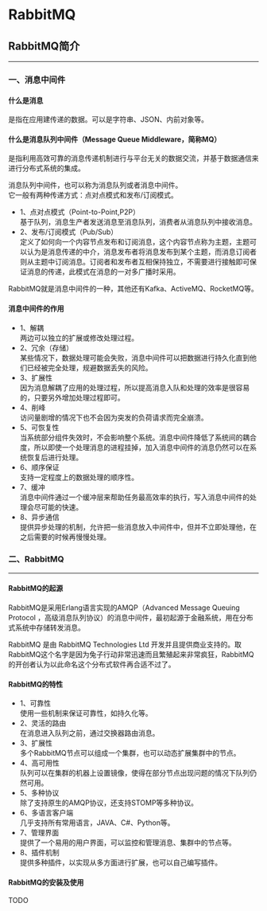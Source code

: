 # RabbitMQ


## RabbitMQ简介
---

### 一、消息中间件
#### 什么是消息
是指在应用建传递的数据。可以是字符串、JSON、内前对象等。

#### 什么是消息队列中间件（Message Queue Middleware，简称MQ）
是指利用高效可靠的消息传递机制进行与平台无关的数据交流，并基于数据通信来进行分布式系统的集成。  

消息队列中间件，也可以称为消息队列或者消息中间件。  
它一般有两种传递方式：点对点模式和发布/订阅模式。  
- 1、点对点模式（Point-to-Point,P2P）  
基于队列，消息生产者发送消息至消息队列，消费者从消息队列中接收消息。
- 2、发布/订阅模式（Pub/Sub）  
定义了如何向一个内容节点发布和订阅消息，这个内容节点称为主题，主题可以认为是消息传递的中介，消息发布者将消息发布到某个主题，而消息订阅者则从主题中订阅消息。订阅者和发布者互相保持独立，不需要进行接触即可保证消息的传递，此模式在消息的一对多广播时采用。  
  
RabbitMQ就是消息中间件的一种，其他还有Kafka、ActiveMQ、RocketMQ等。
    

#### 消息中间件的作用
- 1、解耦  
两边可以独立的扩展或修改处理过程。  
- 2、冗余（存储）  
某些情况下，数据处理可能会失败，消息中间件可以把数据进行持久化直到他们已经被完全处理，规避数据丢失的风险。  
- 3、扩展性  
因为消息解耦了应用的处理过程，所以提高消息入队和处理的效率是很容易的，只要另外增加处理过程即可。  
- 4、削峰  
访问量剧增的情况下也不会因为突发的负荷请求而完全崩溃。  
- 5、可恢复性  
当系统部分组件失效时，不会影响整个系统。消息中间件降低了系统间的耦合度，所以即使一个处理消息的进程挂掉，加入消息中间件的消息仍然可以在系统恢复后进行处理。  
- 6、顺序保证  
支持一定程度上的数据处理的顺序性。  
- 7、缓冲  
消息中间件通过一个缓冲层来帮助任务最高效率的执行，写入消息中间件的处理会尽可能的快速。  
- 8、异步通信  
提供异步处理的机制，允许把一些消息放入中间件中，但并不立即处理他，在之后需要的时候再慢慢处理。  
  
  

### 二、RabbitMQ

---

#### RabbitMQ的起源
RabbitMQ是采用Erlang语言实现的AMQP（Advanced Message Queuing Protocol ，高级消息队列协议）的消息中间件，最初起源于金融系统，用在分布式系统中存储转发消息。    

RabbitMQ 是由 RabbitMQ Technologies Ltd 开发并且提供商业支持的。取RabbitMQ这个名字是因为兔子行动非常迅速而且繁殖起来非常疯狂，RabbitMQ的开创者认为以此命名这个分布式软件再合适不过了。  

  

#### RabbitMQ的特性
- 1、可靠性  
使用一些机制来保证可靠性，如持久化等。  
- 2、灵活的路由  
在消息进入队列之前，通过交换器路由消息。  
- 3、扩展性  
多个RabbitMQ节点可以组成一个集群，也可以动态扩展集群中的节点。  
- 4、高可用性  
队列可以在集群的机器上设置镜像，使得在部分节点出现问题的情况下队列仍然可用。  
- 5、多种协议  
除了支持原生的AMQP协议，还支持STOMP等多种协议。  
- 6、多语言客户端  
几乎支持所有常用语言，JAVA、C#、Python等。  
- 7、管理界面  
提供了一个易用的用户界面，可以监控和管理消息、集群中的节点等。  
- 8、插件机制  
提供多种插件，以实现从多方面进行扩展，也可以自己编写插件。  

  

#### RabbitMQ的安装及使用
TODO  


